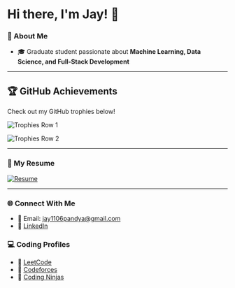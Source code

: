 # Hi there, I'm Jay! 👋

### 🚀 About Me
- 🎓 Graduate student passionate about **Machine Learning, Data Science, and Full-Stack Development**

---

## 🏆 GitHub Achievements

Check out my GitHub trophies below!  

![Trophies Row 1](https://github-profile-trophy.vercel.app/?username=jpandya1161&theme=gruvbox&types=Commits,Repositories,Stars,Forks&row=1&column=4&margin-w=10&margin-h=10&no-bg=true&no-frame=true)

![Trophies Row 2](https://github-profile-trophy.vercel.app/?username=jpandya1161&theme=gruvbox&types=PullRequest,PullRequestMerged,PullRequestReviewer,Issue,Contributor&row=1&column=5&margin-w=10&margin-h=10&no-bg=true&no-frame=true)

---

### 📄 My Resume
[![Resume](https://img.shields.io/badge/View%20My%20Resume-blue?style=for-the-badge)](https://github.com/jpandya1161/resume/blob/main/Resume_JayPandya.pdf)

---

### 🌐 Connect With Me
- 📧 Email: jay1106pandya@gmail.com
- 💼 [LinkedIn](www.linkedin.com/in/jay-pandya-0a289b199)

### 💻 Coding Profiles
- 🏹 [LeetCode](https://leetcode.com/u/jpandya1161/)
- 🏹 [Codeforces](https://codeforces.com/profile/jpandya1161)
- 🏹 [Coding Ninjas](https://www.naukri.com/code360/profile/jaypandya)
